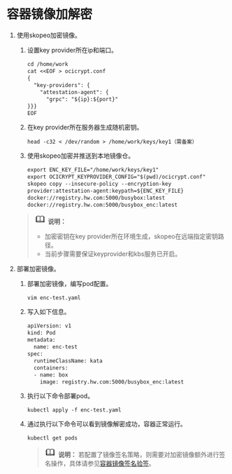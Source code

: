 # 容器镜像加解密<a name="ZH-CN_TOPIC_0000002080441129"></a>

1.  使用skopeo加密镜像。

    1.  设置key provider所在ip和端口。

        ```
        cd /home/work
        cat <<EOF > ocicrypt.conf
        {
          "key-providers": {
            "attestation-agent": {
              "grpc": "${ip}:${port}"
        }}}
        EOF
        ```

    2.  在key provider所在服务器生成随机密钥。

        ```
        head -c32 < /dev/random > /home/work/keys/key1（需备案）
        ```

    3.  使用skopeo加密并推送到本地镜像仓。

        ```
        export ENC_KEY_FILE="/home/work/keys/key1"
        export OCICRYPT_KEYPROVIDER_CONFIG="$(pwd)/ocicrypt.conf"
        skopeo copy --insecure-policy --encryption-key provider:attestation-agent:keypath=${ENC_KEY_FILE} docker://registry.hw.com:5000/busybox:latest docker://registry.hw.com:5000/busybox_enc:latest
        ```

    >![](public_sys-resources/icon-note.gif) **说明：** 
    >-   加密密钥在key provider所在环境生成，skopeo在远端指定密钥路径。
    >-   当前步骤需要保证keyprovider和kbs服务已开启。

2.  部署加密镜像。
    1.  部署加密镜像，编写pod配置。

        ```
        vim enc-test.yaml
        ```

    2.  写入如下信息。

        ```
        apiVersion: v1
        kind: Pod
        metadata:
          name: enc-test
        spec:
          runtimeClassName: kata
          containers:
          - name: box
            image: registry.hw.com:5000/busybox_enc:latest
        ```

    3.  执行以下命令部署pod。

        ```
        kubectl apply -f enc-test.yaml
        ```

    4.  通过执行以下命令可以看到镜像解密成功，容器正常运行。

        ```
        kubectl get pods
        ```

        >![](public_sys-resources/icon-note.gif) **说明：** 
        >若配置了镜像签名策略，则需要对加密镜像额外进行签名操作，具体请参见[容器镜像签名验签](容器镜像签名验签.md)。

